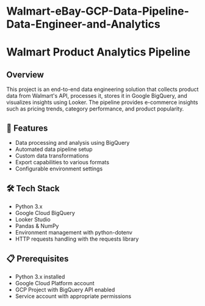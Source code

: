 # Walmart-eBay-GCP-Data-Pipeline-Data-Engineer-and-Analytics
# Walmart Product Analytics Pipeline

## Overview
This project is an end-to-end data engineering solution that collects product data from Walmart's API, processes it, stores it in Google BigQuery, and visualizes insights using Looker. The pipeline provides e-commerce insights such as pricing trends, category performance, and product popularity.

## 🚀 Features

- Data processing and analysis using BigQuery
- Automated data pipeline setup
- Custom data transformations
- Export capabilities to various formats
- Configurable environment settings

## 🛠️ Tech Stack

- Python 3.x
- Google Cloud BigQuery
- Looker Studio
- Pandas & NumPy
- Environment management with python-dotenv
- HTTP requests handling with the requests library

## 📋 Prerequisites

- Python 3.x installed
- Google Cloud Platform account
- GCP Project with BigQuery API enabled
- Service account with appropriate permissions
